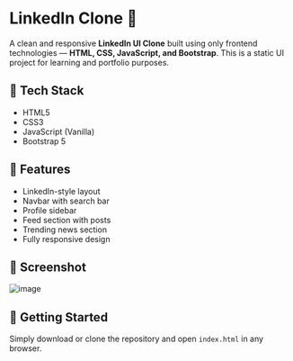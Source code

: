 # LinkedIn Clone  💼

A clean and responsive **LinkedIn UI Clone** built using only frontend technologies — **HTML, CSS, JavaScript, and Bootstrap**. This is a static UI project for learning and portfolio purposes.

## 🔧 Tech Stack
- HTML5
- CSS3
- JavaScript (Vanilla)
- Bootstrap 5

## 🎯 Features
- LinkedIn-style layout
- Navbar with search bar
- Profile sidebar
- Feed section with posts
- Trending news section
- Fully responsive design

## 📸 Screenshot
![image](https://github.com/user-attachments/assets/b941e29c-da34-436c-976a-df1967ab3d69)
 <!-- (Upload your screenshot image and rename it to screenshot.png) -->

## 🚀 Getting Started
Simply download or clone the repository and open `index.html` in any browser.


